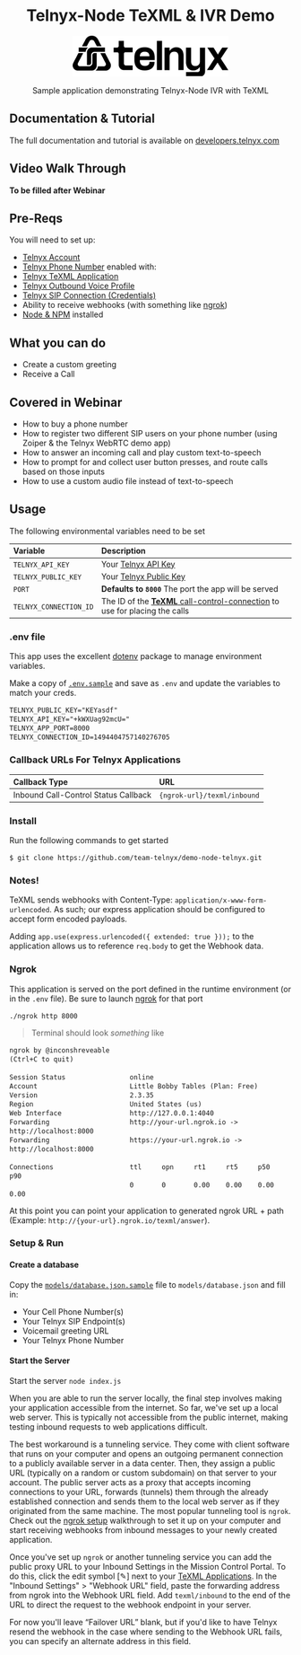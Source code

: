 <div align="center">

# Telnyx-Node TeXML & IVR Demo

![Telnyx](../logo-dark.png)

Sample application demonstrating Telnyx-Node IVR with TeXML

</div>

## Documentation & Tutorial

The full documentation and tutorial is available on [developers.telnyx.com](https://developers.telnyx.com/docs/v2/development/dev-env-setup?lang=node&utm_source=referral&utm_medium=github_referral&utm_campaign=cross-site-link)

## Video Walk Through

**To be filled after Webinar**

## Pre-Reqs

You will need to set up:

* [Telnyx Account](https://telnyx.com/sign-up?utm_source=referral&utm_medium=github_referral&utm_campaign=cross-site-link)
* [Telnyx Phone Number](https://portal.telnyx.com/#/app/numbers/my-numbers?utm_source=referral&utm_medium=github_referral&utm_campaign=cross-site-link) enabled with:
* [Telnyx TeXML Application](https://developers.telnyx.com/docs/v2/call-control/texml-setup)
* [Telnyx Outbound Voice Profile](https://portal.telnyx.com/#/app/outbound-profiles?utm_source=referral&utm_medium=github_referral&utm_campaign=cross-site-link)
* [Telnyx SIP Connection (Credentials)](https://portal.telnyx.com/#/app/connections)
* Ability to receive webhooks (with something like [ngrok](https://developers.telnyx.com/docs/v2/development/ngrok?utm_source=referral&utm_medium=github_referral&utm_campaign=cross-site-link))
* [Node & NPM](https://developers.telnyx.com/docs/v2/development/dev-env-setup?lang=node&utm_source=referral&utm_medium=github_referral&utm_campaign=cross-site-link) installed


## What you can do

* Create a custom greeting
* Receive a Call

## Covered in Webinar

* How to buy a phone number
* How to register two different SIP users on your phone number (using Zoiper & the Telnyx WebRTC demo app)
* How to answer an incoming call and play custom text-to-speech
* How to prompt for and collect user button presses, and route calls based on those inputs
* How to use a custom audio file instead of text-to-speech

## Usage

The following environmental variables need to be set

| Variable                      | Description                                                                                                                                              |
|:------------------------------|:---------------------------------------------------------------------------------------------------------------------------------------------------------|
| `TELNYX_API_KEY`              | Your [Telnyx API Key](https://portal.telnyx.com/#/app/api-keys?utm_source=referral&utm_medium=github_referral&utm_campaign=cross-site-link)              |
| `TELNYX_PUBLIC_KEY`           | Your [Telnyx Public Key](https://portal.telnyx.com/#/app/account/public-key?utm_source=referral&utm_medium=github_referral&utm_campaign=cross-site-link) |
| `PORT`                        | **Defaults to `8000`** The port the app will be served                                                                                                   |
| `TELNYX_CONNECTION_ID`        | The ID of the [**TeXML** call-control-connection](https://portal.telnyx.com/#/app/call-control/texml) to use for placing the calls                       |

### .env file

This app uses the excellent [dotenv](https://github.com/motdotla/dotenv) package to manage environment variables.

Make a copy of [`.env.sample`](./.env.sample) and save as `.env` and update the variables to match your creds.

```
TELNYX_PUBLIC_KEY="KEYasdf"
TELNYX_API_KEY="+kWXUag92mcU="
TELNYX_APP_PORT=8000
TELNYX_CONNECTION_ID=1494404757140276705
```

### Callback URLs For Telnyx Applications

| Callback Type                         | URL                                                                   |
|:--------------------------------------|:----------------------------------------------------------------------|
| Inbound Call-Control Status Callback  | `{ngrok-url}/texml/inbound`                                           |

### Install

Run the following commands to get started

```
$ git clone https://github.com/team-telnyx/demo-node-telnyx.git
```

### Notes!

TeXML sends webhooks with Content-Type: `application/x-www-form-urlencoded`. As such; our express application should be configured to accept form encoded payloads.

Adding `app.use(express.urlencoded({ extended: true }));` to the application allows us to reference `req.body` to get the Webhook data.

### Ngrok

This application is served on the port defined in the runtime environment (or in the `.env` file). Be sure to launch [ngrok](https://developers.telnyx.com/docs/v2/development/ngrok?utm_source=referral&utm_medium=github_referral&utm_campaign=cross-site-link) for that port

```
./ngrok http 8000
```

> Terminal should look _something_ like

```
ngrok by @inconshreveable                                                                                                                               (Ctrl+C to quit)

Session Status                online
Account                       Little Bobby Tables (Plan: Free)
Version                       2.3.35
Region                        United States (us)
Web Interface                 http://127.0.0.1:4040
Forwarding                    http://your-url.ngrok.io -> http://localhost:8000
Forwarding                    https://your-url.ngrok.io -> http://localhost:8000

Connections                   ttl     opn     rt1     rt5     p50     p90
                              0       0       0.00    0.00    0.00    0.00
```

At this point you can point your application to generated ngrok URL + path  (Example: `http://{your-url}.ngrok.io/texml/answer`).

### Setup & Run

#### Create a database

Copy the [`models/database.json.sample`](models/database.json.sample) file to `models/database.json` and fill in:

* Your Cell Phone Number(s)
* Your Telnyx SIP Endpoint(s)
* Voicemail greeting URL
* Your Telnyx Phone Number

#### Start the Server

Start the server `node index.js`

When you are able to run the server locally, the final step involves making your application accessible from the internet. So far, we've set up a local web server. This is typically not accessible from the public internet, making testing inbound requests to web applications difficult.

The best workaround is a tunneling service. They come with client software that runs on your computer and opens an outgoing permanent connection to a publicly available server in a data center. Then, they assign a public URL (typically on a random or custom subdomain) on that server to your account. The public server acts as a proxy that accepts incoming connections to your URL, forwards (tunnels) them through the already established connection and sends them to the local web server as if they originated from the same machine. The most popular tunneling tool is `ngrok`. Check out the [ngrok setup](https://developers.telnyx.com/docs/v2/development/ngrok) walkthrough to set it up on your computer and start receiving webhooks from inbound messages to your newly created application.

Once you've set up `ngrok` or another tunneling service you can add the public proxy URL to your Inbound Settings  in the Mission Control Portal. To do this, click  the edit symbol [✎] next to your [TeXML Applications](https://portal.telnyx.com/#/app/call-control/texml). In the "Inbound Settings" > "Webhook URL" field, paste the forwarding address from ngrok into the Webhook URL field. Add `texml/inbound` to the end of the URL to direct the request to the webhook endpoint in your server.

For now you'll leave “Failover URL” blank, but if you'd like to have Telnyx resend the webhook in the case where sending to the Webhook URL fails, you can specify an alternate address in this field.


